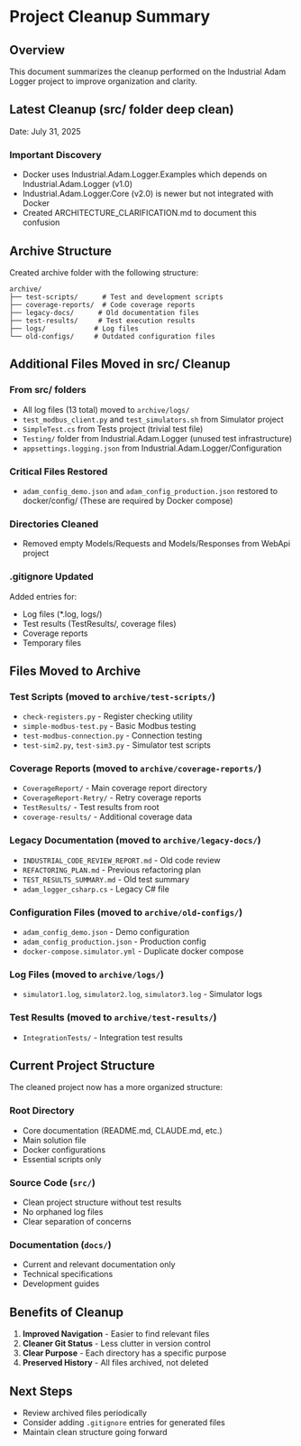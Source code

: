 # Project Cleanup Summary

## Overview
This document summarizes the cleanup performed on the Industrial Adam Logger project to improve organization and clarity.

## Latest Cleanup (src/ folder deep clean)
Date: July 31, 2025

### Important Discovery
- Docker uses Industrial.Adam.Logger.Examples which depends on Industrial.Adam.Logger (v1.0)
- Industrial.Adam.Logger.Core (v2.0) is newer but not integrated with Docker
- Created ARCHITECTURE_CLARIFICATION.md to document this confusion

## Archive Structure
Created archive folder with the following structure:
```
archive/
├── test-scripts/      # Test and development scripts
├── coverage-reports/  # Code coverage reports
├── legacy-docs/      # Old documentation files  
├── test-results/     # Test execution results
├── logs/            # Log files
└── old-configs/     # Outdated configuration files
```

## Additional Files Moved in src/ Cleanup

### From src/ folders
- All log files (13 total) moved to `archive/logs/`
- `test_modbus_client.py` and `test_simulators.sh` from Simulator project
- `SimpleTest.cs` from Tests project (trivial test file)
- `Testing/` folder from Industrial.Adam.Logger (unused test infrastructure)
- `appsettings.logging.json` from Industrial.Adam.Logger/Configuration

### Critical Files Restored
- `adam_config_demo.json` and `adam_config_production.json` restored to docker/config/
  (These are required by Docker compose)

### Directories Cleaned
- Removed empty Models/Requests and Models/Responses from WebApi project

### .gitignore Updated
Added entries for:
- Log files (*.log, logs/)
- Test results (TestResults/, coverage files)
- Coverage reports
- Temporary files

## Files Moved to Archive

### Test Scripts (moved to `archive/test-scripts/`)
- `check-registers.py` - Register checking utility
- `simple-modbus-test.py` - Basic Modbus testing
- `test-modbus-connection.py` - Connection testing
- `test-sim2.py`, `test-sim3.py` - Simulator test scripts

### Coverage Reports (moved to `archive/coverage-reports/`)
- `CoverageReport/` - Main coverage report directory
- `CoverageReport-Retry/` - Retry coverage reports
- `TestResults/` - Test results from root
- `coverage-results/` - Additional coverage data

### Legacy Documentation (moved to `archive/legacy-docs/`)
- `INDUSTRIAL_CODE_REVIEW_REPORT.md` - Old code review
- `REFACTORING_PLAN.md` - Previous refactoring plan
- `TEST_RESULTS_SUMMARY.md` - Old test summary
- `adam_logger_csharp.cs` - Legacy C# file

### Configuration Files (moved to `archive/old-configs/`)
- `adam_config_demo.json` - Demo configuration
- `adam_config_production.json` - Production config
- `docker-compose.simulator.yml` - Duplicate docker compose

### Log Files (moved to `archive/logs/`)
- `simulator1.log`, `simulator2.log`, `simulator3.log` - Simulator logs

### Test Results (moved to `archive/test-results/`)
- `IntegrationTests/` - Integration test results

## Current Project Structure
The cleaned project now has a more organized structure:

### Root Directory
- Core documentation (README.md, CLAUDE.md, etc.)
- Main solution file
- Docker configurations
- Essential scripts only

### Source Code (`src/`)
- Clean project structure without test results
- No orphaned log files
- Clear separation of concerns

### Documentation (`docs/`)
- Current and relevant documentation only
- Technical specifications
- Development guides

## Benefits of Cleanup
1. **Improved Navigation** - Easier to find relevant files
2. **Cleaner Git Status** - Less clutter in version control
3. **Clear Purpose** - Each directory has a specific purpose
4. **Preserved History** - All files archived, not deleted

## Next Steps
- Review archived files periodically
- Consider adding `.gitignore` entries for generated files
- Maintain clean structure going forward
